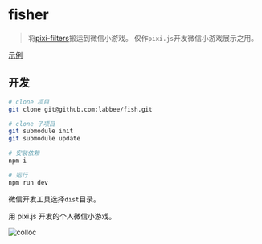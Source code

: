 # fisher

> 将[pixi-filters](https://github.com/pixijs/pixi-filters)搬运到微信小游戏。
> 仅作`pixi.js`开发微信小游戏展示之用。

[示例](https://upload-images.jianshu.io/upload_images/56079-6af8ae8db840f211.gif)

## 开发
```bash
# clone 项目
git clone git@github.com:labbee/fish.git

# clone 子项目
git submodule init
git submodule update

# 安装依赖
npm i

# 运行
npm run dev
```

微信开发工具选择`dist`目录。

用 pixi.js 开发的个人微信小游戏。

![colloc](https://upload-images.jianshu.io/upload_images/56079-8b9bcbf80284f116.jpg)
